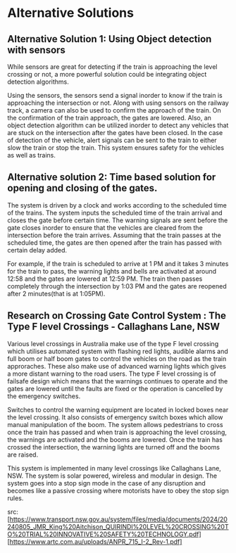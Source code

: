 # Alternative Solutions

## Alternative Solution 1: Using Object detection with sensors

While sensors are great for detecting if the train is approaching the level crossing or not, a more powerful solution could be integrating object detection algorithms.

Using the sensors, the sensors send a signal inorder to know if the train is approaching the intersection or not. Along with using sensors on the railway track, a camera can also be used to confirm the approach of the train. On the confirmation of the train approach, the gates are lowered. Also, an object detection algorithm can be utilized inorder to detect any vehicles that are stuck on the intersection after the gates have been closed. In the case of detection of the vehicle, alert signals can be sent to the train to either slow the train or stop the train. This system ensures safety for the vehicles as well as trains.

## Alternative solution 2: Time based solution for opening and closing of the gates.

The system is driven by a clock and works according to the scheduled time of the trains. The system inputs the scheduled time of the train arrival and closes the gate before certain time. The warning signals are sent before the gate closes inorder to ensure that the vehicles are cleared from the intersection before the train arrives. Assuming that the train passes at the scheduled time, the gates are then opened after the train has passed with certain delay added.

For example, if the train is scheduled to arrive at 1 PM and it takes 3 minutes for the train to pass, the warning lights and bells are activated at around 12:58 and the gates are lowered at 12:59 PM. The train then passes completely through the intersection by 1:03 PM and the gates are reopened after 2 minutes(that is at 1:05PM).

## Research on Crossing Gate Control System : The Type F level Crossings - Callaghans Lane, NSW

Various level crossings in Australia make use of the type F level crossing which utilises automated system with flashing red lights, audible alarms and full boom or half boom gates to control the vehicles on the road as the train approraches. These also make use of advanced warning lights which gives a more distant warning to the road users. The type F level crossing is of failsafe design which means that the warnings continues to operate and the gates are lowered until the faults are fixed or the operation is cancelled by the emergency switches.

Switches to control the warning equipment are located in locked boxes near the level crossing. It also consists of emergency switch boxes which allow manual manipulation of the boom. The system allows pedestrians to cross once the train has passed and when train is approaching the level crossing, the warnings are activated and the booms are lowered.
Once the train has crossed the intersection, the warning lights are turned off and the booms are raised.

This system is implemented in many level crossings like Callaghans Lane, NSW. The system is solar powered, wireless and modular in design. The system goes into a stop sign mode in the case of any disruption and becomes like a passive crossing where motorists have to obey the stop sign rules.

src: [https://www.transport.nsw.gov.au/system/files/media/documents/2024/20240805_JMR_King%20Aitchison_QUIRINDI%20LEVEL%20CROSSING%20TO%20TRIAL%20INNOVATIVE%20SAFETY%20TECHNOLOGY.pdf]
[https://www.artc.com.au/uploads/ANPR_715_I-2_Rev-1.pdf]
